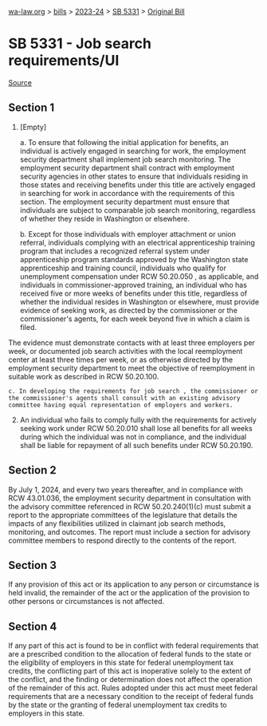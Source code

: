 [wa-law.org](/) > [bills](/bills/) > [2023-24](/bills/2023-24) > [SB 5331](/bills/2023-24/sb/5331/) > [Original Bill](/bills/2023-24/sb/5331/1/)

# SB 5331 - Job search requirements/UI

[Source](http://lawfilesext.leg.wa.gov/biennium/2023-24/Pdf/Bills/Senate%20Bills/5331.pdf)

## Section 1
1. [Empty]

    a. To ensure that following the initial application for benefits, an individual is actively engaged in searching for work, the employment security department shall implement job search monitoring. The employment security department shall contract with employment security agencies in other states to ensure that individuals residing in those states and receiving benefits under this title are actively engaged in searching for work in accordance with the requirements of this section. The employment security department must ensure that individuals are subject to comparable job search monitoring, regardless of whether they reside in Washington or elsewhere.

    b. Except for those individuals with employer attachment or union referral, individuals complying with an electrical apprenticeship training program that includes a recognized referral system under apprenticeship program standards approved by the Washington state apprenticeship and training council, individuals who qualify for unemployment compensation under RCW 50.20.050 , as applicable, and individuals in commissioner-approved training, an individual who has received five or more weeks of benefits under this title, regardless of whether the individual resides in Washington or elsewhere, must provide evidence of seeking work, as directed by the commissioner or the commissioner's agents, for each week beyond five in which a claim is filed.

The evidence must demonstrate contacts with at least three employers per week, or documented job search activities with the local reemployment center at least three times per week, or as otherwise directed by the employment security department to meet the objective of reemployment in suitable work as described in  RCW 50.20.100.

    c. In developing the requirements for job search , the commissioner or the commissioner's agents shall consult with an existing advisory committee having equal representation of employers and workers.

2. An individual who fails to comply fully with the requirements for actively seeking work under RCW 50.20.010 shall lose all benefits for all weeks during which the individual was not in compliance, and the individual shall be liable for repayment of all such benefits under RCW 50.20.190.

## Section 2
By July 1, 2024, and every two years thereafter, and in compliance with RCW 43.01.036, the employment security department in consultation with the advisory committee referenced in RCW 50.20.240(1)(c) must submit a report to the appropriate committees of the legislature that details the impacts of any flexibilities utilized in claimant job search methods, monitoring, and outcomes. The report must include a section for advisory committee members to respond directly to the contents of the report.

## Section 3
If any provision of this act or its application to any person or circumstance is held invalid, the remainder of the act or the application of the provision to other persons or circumstances is not affected.

## Section 4
If any part of this act is found to be in conflict with federal requirements that are a prescribed condition to the allocation of federal funds to the state or the eligibility of employers in this state for federal unemployment tax credits, the conflicting part of this act is inoperative solely to the extent of the conflict, and the finding or determination does not affect the operation of the remainder of this act. Rules adopted under this act must meet federal requirements that are a necessary condition to the receipt of federal funds by the state or the granting of federal unemployment tax credits to employers in this state.
